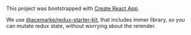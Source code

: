 This project was bootstrapped with [Create React App](https://github.com/facebookincubator/create-react-app).

We use [@acemarke/redux-starter-kit](https://github.com/markerikson/redux-starter-kit), that includes immer library, so you can mutate redux state, without worrying about the rerender.